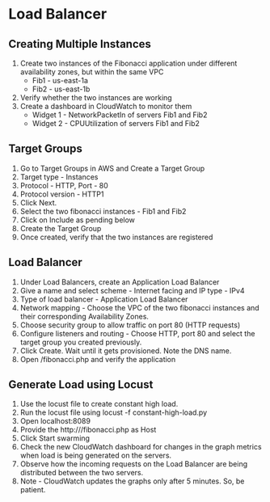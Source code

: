 # Load Balancer

## Creating Multiple Instances
1. Create two instances of the Fibonacci application under different availability zones, but within the same VPC
    - Fib1 - us-east-1a
    - Fib2 - us-east-1b
2. Verify whether the two instances are working
3. Create a dashboard in CloudWatch to monitor them
    - Widget 1 - NetworkPacketIn of servers Fib1 and Fib2
    - Widget 2 - CPUUtilization of servers Fib1 and Fib2

## Target Groups
1. Go to Target Groups in AWS and Create a Target Group
2. Target type - Instances
3. Protocol - HTTP, Port - 80
4. Protocol version - HTTP1
5. Click Next. 
6. Select the two fibonacci instances - Fib1 and Fib2
7. Click on Include as pending below
8. Create the Target Group
9. Once created, verify that the two instances are registered

## Load Balancer
1. Under Load Balancers, create an Application Load Balancer
2. Give a name and select scheme - Internet facing and IP type - IPv4 
3. Type of load balancer - Application Load Balancer 
4. Network mapping - Choose the VPC of the two fibonacci instances and their corresponding Availability Zones.
5. Choose security group to allow traffic on port 80 (HTTP requests) 
6. Configure listeners and routing - Choose HTTP, port 80 and select the target group you created previously. 
7. Click Create. Wait until it gets provisioned. Note the DNS name.
8. Open <LB-DNS-Name>/fibonacci.php and verify the application

## Generate Load using Locust
1. Use the locust file to create constant high load.
2. Run the locust file using locust -f constant-high-load.py
3. Open localhost:8089
4. Provide the http://<LB-DNS-Name>/fibonacci.php as Host 
5. Click Start swarming
6. Check the new CloudWatch dashboard for changes in the graph metrics when load is being generated on the servers.
7. Observe how the incoming requests on the Load Balancer are being distributed between the two servers.
8. Note - CloudWatch updates the graphs only after 5 minutes. So, be patient.
